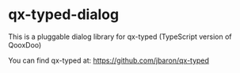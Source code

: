 qx-typed-dialog
===============

This is a pluggable dialog library for qx-typed (TypeScript version of QooxDoo)

You can find qx-typed at: https://github.com/jbaron/qx-typed
